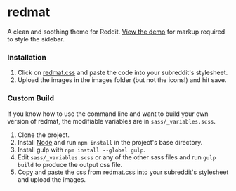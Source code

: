 # redmat #
A clean and soothing theme for Reddit. [View the demo](http://reddit.com/r/redmat) for
markup required to style the sidebar.


### Installation ###
1. Click on [redmat.css](https://raw.githubusercontent.com/leb2/redmat/master/redmat.css) and paste the code into your subreddit's stylesheet.
2. Upload the images in the images folder (but not the icons!) and hit save.


### Custom Build ###
If you know how to use the command line and want to build your own version of redmat, the modifiable variables are in `sass/_variables.scss`.

1. Clone the project.
2. Install [Node](https://nodejs.org/en/) and run `npm install` in the project's base directory.
3. Install gulp with `npm install --global gulp`.
4. Edit `sass/_variables.scss` or any of the other sass files and run `gulp build` to produce the output css file.
5. Copy and paste the css from redmat.css into your subreddit's stylesheet and upload the images.

